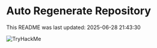 # Auto Regenerate Repository

This README was last updated: 2025-06-28 21:43:30

 ![TryHackMe](https://tryhackme.com/badge/533634)